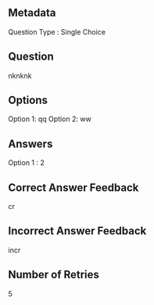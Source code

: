 ## Metadata
Question Type : Single Choice

## Question
nknknk

## Options
Option 1: qq
Option 2: ww

## Answers
Option 1 : 2

## Correct Answer Feedback
cr

## Incorrect Answer Feedback
incr

## Number of Retries
5

